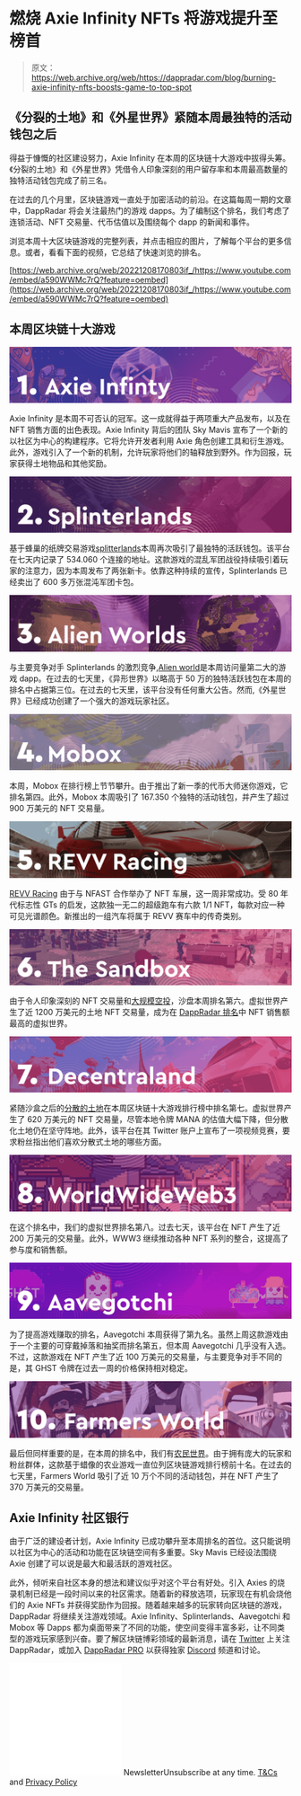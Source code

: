 # 燃烧 Axie Infinity NFTs 将游戏提升至榜首

> 原文：<https://web.archive.org/web/https://dappradar.com/blog/burning-axie-infinity-nfts-boosts-game-to-top-spot>

## 《分裂的土地》和《外星世界》紧随本周最独特的活动钱包之后

得益于慷慨的社区建设努力，Axie Infinity 在本周的区块链十大游戏中拔得头筹。《分裂的土地》和《外星世界》凭借令人印象深刻的用户留存率和本周最高数量的独特活动钱包完成了前三名。

在过去的几个月里，区块链游戏一直处于加密活动的前沿。在这篇每周一期的文章中，DappRadar 将会关注最热门的游戏 dapps。为了编制这个排名，我们考虑了连锁活动、NFT 交易量、代币估值以及围绕每个 dapp 的新闻和事件。

浏览本周十大区块链游戏的完整列表，并点击相应的图片，了解每个平台的更多信息。或者，看看下面的视频，它总结了快速浏览的排名。

[https://web.archive.org/web/20221208170803if_/https://www.youtube.com/embed/a590WWMc7rQ?feature=oembed](https://web.archive.org/web/20221208170803if_/https://www.youtube.com/embed/a590WWMc7rQ?feature=oembed)

## 本周区块链十大游戏

[![](img/f18331be6f1d3b74d71240db692e5772.png)](https://web.archive.org/web/20221208170803/https://dappradar.com/ronin/games/axie-infinity)

Axie Infinity 是本周不可否认的冠军。这一成就得益于两项重大产品发布，以及在 NFT 销售方面的出色表现。Axie Infinity 背后的团队 Sky Mavis 宣布了一个新的以社区为中心的构建程序。它将允许开发者利用 Axie 角色创建工具和衍生游戏。此外，游戏引入了一个新的机制，允许玩家将他们的轴释放到野外。作为回报，玩家获得土地物品和其他奖励。

[![](img/37d2a7ca1c549acae40c75532473a8b8.png)](https://web.archive.org/web/20221208170803/https://dappradar.com/hive/games/splinterlands)

基于蜂巢的纸牌交易游戏[splitterlands](https://web.archive.org/web/20221208170803/https://dappradar.com/hive/games/splinterlands)本周再次吸引了最独特的活跃钱包。该平台在七天内记录了 534.060 个连接的地址。这款游戏的混乱军团战役持续吸引着玩家的注意力，因为本周发布了两张新卡。依靠这种持续的宣传，Splinterlands 已经卖出了 600 多万张混沌军团卡包。

[![](img/e7bc3157e153a8bb994fb9bc33dca57e.png)](https://web.archive.org/web/20221208170803/https://dappradar.com/wax/games/alien-worlds-1)

与主要竞争对手 Splinterlands 的激烈竞争,[Alien world](https://web.archive.org/web/20221208170803/https://dappradar.com/wax/games/alien-worlds-1)是本周访问量第二大的游戏 dapp。在过去的七天里，《异形世界》以略高于 50 万的独特活跃钱包在本周的排名中占据第三位。在过去的七天里，该平台没有任何重大公告。然而,《外星世界》已经成功创建了一个强大的游戏玩家社区。

[![](img/89ba0651f97a804d6548fafb6f7d6381.png)](https://web.archive.org/web/20221208170803/https://dappradar.com/binance-smart-chain/games/mobox-nft-farmer)

本周，Mobox 在排行榜上节节攀升。由于推出了新一季的代币大师迷你游戏，它排名第四。此外，Mobox 本周吸引了 167.350 个独特的活动钱包，并产生了超过 900 万美元的 NFT 交易量。

[![](img/dee9e608793c5c90679ec6be7a042fc9.png)](https://web.archive.org/web/20221208170803/https://dappradar.com/polygon/games/revv-racing)

[REVV Racing](https://web.archive.org/web/20221208170803/https://dappradar.com/polygon/games/revv-racing) 由于与 NFAST 合作举办了 NFT 车展，这一周非常成功。受 80 年代标志性 GTs 的启发，这款独一无二的超级跑车有六款 1/1 NFT，每款对应一种可见光谱颜色。新推出的一组汽车将属于 REVV 赛车中的传奇类别。

[![](img/2f725210e7a9bf9bbcc32f90c0c64f32.png)](https://web.archive.org/web/20221208170803/https://dappradar.com/ethereum/games/the-sandbox)

由于令人印象深刻的 NFT 交易量和[大规模空投](https://web.archive.org/web/20221208170803/https://dappradar.com/blog/major-sand-airdrop-by-the-sandbox/)，沙盘本周排名第六。虚拟世界产生了近 1200 万美元的土地 NFT 交易量，成为在 [DappRadar 排名](https://web.archive.org/web/20221208170803/https://dappradar.com/nft)中 NFT 销售额最高的虚拟世界。

[![](img/a44af0729daff2beaa78a6a5bbc48f3c.png)](https://web.archive.org/web/20221208170803/https://dappradar.com/ethereum/marketplaces/decentraland)

紧随沙盒之后的[分散的土地](https://web.archive.org/web/20221208170803/https://dappradar.com/ethereum/marketplaces/decentraland)在本周区块链十大游戏排行榜中排名第七。虚拟世界产生了 620 万美元的 NFT 交易量，尽管本地令牌 MANA 的估值大幅下降，但分散化土地仍在坚守阵地。此外，该平台在其 Twitter 账户上宣布了一项视频竞赛，要求粉丝指出他们喜欢分散式土地的哪些方面。

[![](img/a29919b46eb4966d1e5649d63e4eeb8a.png)](https://web.archive.org/web/20221208170803/https://dappradar.com/ethereum/collectibles/worldwide-webb-land)

在这个排名中，我们的虚拟世界排名第八。过去七天，该平台在 NFT 产生了近 200 万美元的交易量。此外，WWW3 继续推动各种 NFT 系列的整合，这提高了参与度和销售额。

[![](img/22460f8f1f19d5a0ea935861fa44b157.png)](https://web.archive.org/web/20221208170803/https://dappradar.com/polygon/games/aavegotchi)

为了提高游戏赚取的排名，Aavegotchi 本周获得了第九名。虽然上周这款游戏由于一个主要的可穿戴掉落和抽奖而排名第五，但本周 Aavegotchi 几乎没有入选。不过，这款游戏在 NFT 产生了近 100 万美元的交易量，与主要竞争对手不同的是，其 GHST 令牌在过去一周的价格保持相对稳定。

[![](img/a3c75f7ed31662b36e9561b39ce71638.png)](https://web.archive.org/web/20221208170803/https://dappradar.com/wax/games/farmers-world)

最后但同样重要的是，在本周的排名中，我们有[农民世界](https://web.archive.org/web/20221208170803/https://dappradar.com/wax/games/farmers-world)。由于拥有庞大的玩家和粉丝群体，这款基于蜡像的农业游戏一直位列区块链游戏排行榜前十名。在过去的七天里，Farmers World 吸引了近 10 万个不同的活动钱包，并在 NFT 产生了 370 万美元的交易量。

## Axie Infinity 社区银行

由于广泛的建设者计划，Axie Infinity 已成功攀升至本周排名的首位。这只能说明以社区为中心的活动和功能在区块链空间有多重要。Sky Mavis 已经设法围绕 Axie 创建了可以说是最大和最活跃的游戏社区。

此外，倾听来自社区本身的想法和建议似乎对这个平台有好处。引入 Axies 的烧录机制已经是一段时间以来的社区需求。随着新的释放选项，玩家现在有机会烧他们的 Axie NFTs 并获得奖励作为回报。随着越来越多的玩家转向区块链的游戏，DappRadar 将继续关注游戏领域。Axie Infinity、Splinterlands、Aavegotchi 和 Mobox 等 Dapps 都为桌面带来了不同的功能，使空间变得丰富多彩，让不同类型的游戏玩家感到兴奋。要了解区块链博彩领域的最新消息，请在 [Twitter](https://web.archive.org/web/20221208170803/https://twitter.com/dappradar) 上关注 DappRadar，或加入 [DappRadar PRO](https://web.archive.org/web/20221208170803/https://dappradar.com/token/pro) 以获得独家 [Discord](https://web.archive.org/web/20221208170803/https://discord.gg/4ybbssrHkm) 频道和讨论。

![](img/6d5a4a2d609c56e1a5771717e54ba759.png) NewsletterUnsubscribe at any time. [T&Cs](https://web.archive.org/web/20221208170803/https://dappradar.com/terms) and [Privacy Policy](https://web.archive.org/web/20221208170803/https://dappradar.com/privacy-policy)